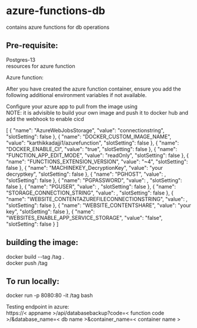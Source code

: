# azure-functions-db
contains azure functions for db operations

## Pre-requisite:
Postgres-13  
resources for azure function

Azure function:

After you have created the azure function container, ensure you add the following additional environment variables if not available.

 Configure your azure app to pull from the image using  
 NOTE: it is advisible to build your own image and push it to docker hub and add the webhook to enable cicd  
  
[
  {
    "name": "AzureWebJobsStorage",
    "value": "connectionstring",
    "slotSetting": false
  },
  {
    "name": "DOCKER_CUSTOM_IMAGE_NAME",
    "value": "karthikkadajji1/azurefunction",
    "slotSetting": false
  },
  {
    "name": "DOCKER_ENABLE_CI",
    "value": "true",
    "slotSetting": false
  },
  {
    "name": "FUNCTION_APP_EDIT_MODE",
    "value": "readOnly",
    "slotSetting": false
  },
  {
    "name": "FUNCTIONS_EXTENSION_VERSION",
    "value": "~4",
    "slotSetting": false
  },
  {
    "name": "MACHINEKEY_DecryptionKey",
    "value": "your decryptkey",
    "slotSetting": false
  },
  {
    "name": "PGHOST",
    "value": <your host name of postgres>,
    "slotSetting": false
  },
  {
    "name": "PGPASSWORD",
    "value": <postgres password>,
    "slotSetting": false
  },
  {
    "name": "PGUSER",
    "value": <postgres user>,
    "slotSetting": false
  },
  {
    "name": "STORAGE_CONNECTION_STRING",
    "value": <storage string for database>,
    "slotSetting": false
  },
  {
    "name": "WEBSITE_CONTENTAZUREFILECONNECTIONSTRING",
    "value": <your connection string>,
    "slotSetting": false
  },
  {
    "name": "WEBSITE_CONTENTSHARE",
    "value": "your key",
    "slotSetting": false
  },
  {
    "name": "WEBSITES_ENABLE_APP_SERVICE_STORAGE",
    "value": "false",
    "slotSetting": false
  }
]
  
## building the image:
  docker build --tag <dockerid>/tag .  
  docker push <dockerid>/tag  
  
## To run locally:  
  docker run -p 8080:80 -it <dockerid>/tag bash  
  
Testing endpoint in azure:  
https://< appname >/api/databasebackup?code=< function code >/&database_name=< db name >&container_name=< container name >  
